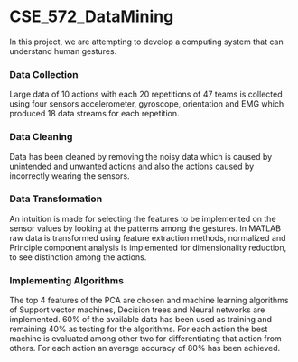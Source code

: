 # CSE_572_DataMining

In this project, we are attempting to develop a computing system that can understand human gestures. 

### Data Collection

Large data of 10 actions with each 20 repetitions of 47 teams is collected using four sensors accelerometer, gyroscope, orientation and EMG which produced 18 data streams for each repetition. 

### Data Cleaning

Data has been cleaned by removing the noisy data which is caused by unintended and unwanted actions and also the actions caused by incorrectly wearing the sensors.


### Data Transformation

An intuition is made for selecting the features to be implemented on the sensor values by looking at the patterns among the gestures. In MATLAB raw data is transformed using feature extraction methods, normalized and Principle component analysis is implemented for dimensionality reduction, to see distinction among the actions. 


### Implementing Algorithms

The top 4 features of the PCA are chosen and machine learning algorithms of Support vector machines, Decision trees and Neural networks are implemented. 60% of the available data has been used as training and remaining 40% as testing for the algorithms.
For each action the best machine is evaluated among other two for differentiating that action from others. For each action an average accuracy of 80% has been achieved.
